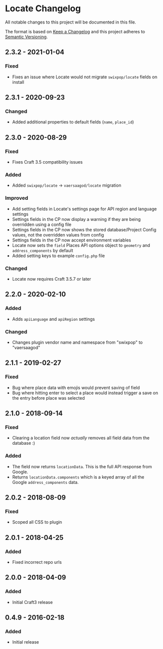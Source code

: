 # Locate Changelog

All notable changes to this project will be documented in this file.

The format is based on [Keep a Changelog](http://keepachangelog.com/) and this project adheres to [Semantic Versioning](http://semver.org/).

## 2.3.2 - 2021-01-04

### Fixed
- Fixes an issue where Locate would not migrate `swixpop/locate` fields on install  

## 2.3.1 - 2020-09-23

### Changed
- Added additional properties to default fields (`name`, `place_id`)

## 2.3.0 - 2020-08-29  

### Fixed
- Fixes Craft 3.5 compatibility issues  

### Added  
- Added `swixpop/locate` -> `vaersaagod/locate` migration

### Improved  
- Add setting fields in Locate's settings page for API region and language settings  
- Settings fields in the CP now display a warning if they are being overridden using a config file
- Settings fields in the CP now shows the stored database/Project Config values, not the overridden values from config  
- Settings fields in the CP now accept environment variables  
- Locate now sets the `field` Places API options object to `geometry` and `address_components` by default   
- Added setting keys to example `config.php` file  

### Changed  
- Locate now requires Craft 3.5.7 or later  

## 2.2.0 - 2020-02-10

### Added
- Adds `apiLanguage` and `apiRegion` settings  

### Changed
- Changes plugin vendor name and namespace from "swixpop" to "vaersaagod"

## 2.1.1 - 2019-02-27

### Fixed
- Bug where place data with emojis would prevent saving of field
- Bug where hitting enter to select a place would instead trigger a save on the entry before place was selected

## 2.1.0 - 2018-09-14

### Fixed
- Clearing a location field now *actually* removes all field data from the database :)

### Added
- The field now returns `locationData`. This is the full API response from Google.
- Returns `locationData.components` which is a keyed array of all the Google `address_components` data.

## 2.0.2 - 2018-08-09
### Fixed
- Scoped all CSS to plugin

## 2.0.1 - 2018-04-25

### Added
- Fixed incorrect repo urls

## 2.0.0 - 2018-04-09

### Added
- Initial Craft3 release

## 0.4.9 - 2016-02-18

### Added
- Initial release
